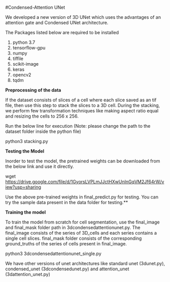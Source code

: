 #Condensed-Attention UNet

We developed a new version of 3D UNet which uses the advantages of an attention gate and Condensed UNet architecture.

The Packages listed below are required to be installed

1. python 3.7
2. tensorflow-gpu
3. numpy
4. tiffile
5. scikit-image
6. keras
7. opencv2
8. tqdm

**Preprocessing of the data**

If the dataset consists of slices of a cell where each slice saved as an tif file, then use this step to stack the slices to a 3D cell. During the stacking, we perform few transformation techniques like making aspect ratio equal and resizing the cells to 256 x 256.

Run the below line for execution (Note: please change the path to the dataset folder inside the python file)

python3 stacking.py

**Testing the Model**

Inorder to test the model, the pretrained weights can be downloaded from the below link and use it directly.

wget https://drive.google.com/file/d/1GyorsLVPLmJJctHXwUnInGqVM2Jf64rW/view?usp=sharing

Use the above pre-trained weights in final_predict.py for testing. You can try the sample data present in the data folder for testing.**

**Training the model**

To train the model from scratch for cell segmentation, use the final_image and final_mask folder path in 3dcondensedattentionunet.py. The final_image consists of the series of 3D_cells and each series contains a single cell slices. final_mask folder consists of the corresponding ground_truths of the series of cells present in final_image.

python3 3dcondensedattentionunet_single.py

We have other versions of unet architectures like standard unet (3dunet.py), condensed_unet (3dcondensedunet.py) and attention_unet (3dattention_unet.py)
